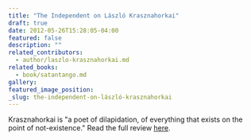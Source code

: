 ```yaml
---
title: "The Independent on László Krasznahorkai"
draft: true
date: 2012-05-26T15:28:05-04:00
featured: false
description: ""
related_contributors:
  - author/laszlo-krasznahorkai.md
related_books:
  - book/satantango.md
gallery:
featured_image_position: 
_slug: the-independent-on-lászló-krasznahorkai
---
```


Krasznahorkai is "a poet of dilapidation, of everything that exists on the point of not-existence." Read the full review [here](http://www.independent.co.uk/arts-entertainment/books/reviews/satantango-by-lszl-krasznahorkai-trans-george-szirtes-7785737.html). 

